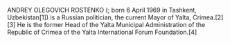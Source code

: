 ANDREY OLEGOVICH ROSTENKO (; born 6 April 1969 in Tashkent, Uzbekistan[1]) is a Russian politician, the current Mayor of Yalta, Crimea.[2][3] He is the former Head of the Yalta Municipal Administration of the Republic of Crimea of the Yalta International Forum Foundation.[4]
